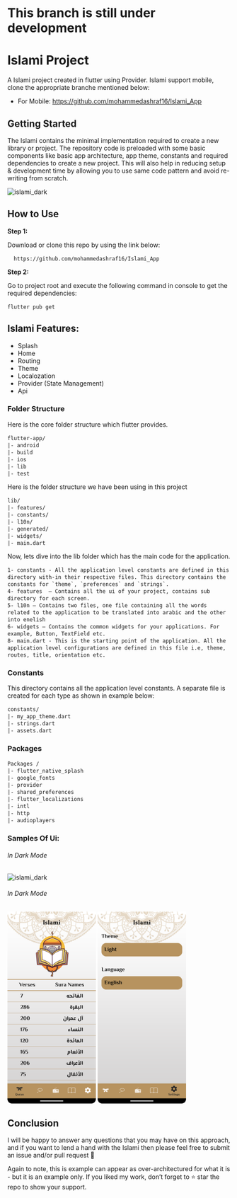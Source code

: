 # This branch is still under development


# Islami Project

A Islami project created in flutter using  Provider. Islami support mobile, clone the appropriate branche mentioned below:

* For Mobile: https://github.com/mohammedashraf16/Islami_App

## Getting Started

The Islami contains the minimal implementation required to create a new library or project. The repository code is preloaded with some basic components like basic app architecture, app theme, constants and required dependencies to create a new project. This will also help in reducing setup & development time by allowing you to use same code pattern and avoid re-writing from scratch.

![islami_dark](https://github.com/user-attachments/assets/ad478450-47bd-49fa-9533-e33f3ff648fb)

## How to Use 

**Step 1:**

Download or clone this repo by using the link below:

```
  https://github.com/mohammedashraf16/Islami_App
```

**Step 2:**

Go to project root and execute the following command in console to get the required dependencies: 

```
flutter pub get 
```



## Islami Features:

* Splash
* Home
* Routing
* Theme
* Localozation
* Provider (State Management)
* Api

### Folder Structure
Here is the core folder structure which flutter provides.

```
flutter-app/
|- android
|- build
|- ios
|- lib
|- test
```

Here is the folder structure we have been using in this project

```
lib/
|- features/
|- constants/
|- l10n/
|- generated/
|- widgets/
|- main.dart
```

Now, lets dive into the lib folder which has the main code for the application.

```
1- constants - All the application level constants are defined in this directory with-in their respective files. This directory contains the constants for `theme`, `preferences` and `strings`.
4- features  — Contains all the ui of your project, contains sub directory for each screen.
5- l10n — Contains two files, one file containing all the words related to the application to be translated into arabic and the other into enelish
6- widgets — Contains the common widgets for your applications. For example, Button, TextField etc.
8- main.dart - This is the starting point of the application. All the application level configurations are defined in this file i.e, theme, routes, title, orientation etc.
```

### Constants

This directory contains all the application level constants. A separate file is created for each type as shown in example below:

```
constants/
|- my_app_theme.dart
|- strings.dart
|- assets.dart
```
### Packages 
```
Packages /
|- flutter_native_splash
|- google_fonts
|- provider
|- shared_preferences
|- flutter_localizations
|- intl
|- http
|- audioplayers
```
### Samples Of Ui:
###### In Dark Mode

  ![islami_dark](https://github.com/user-attachments/assets/ad478450-47bd-49fa-9533-e33f3ff648fb)
  
 ###### In Dark Mode
  <div>
     <img src="https://github.com/mohammedashraf16/Islami_App/blob/main/samples_of_ui/home_screen_inLight.png" width = "200">
     <img src="https://github.com/mohammedashraf16/Islami_App/blob/main/samples_of_ui/settings_ui_inlight.png"width = "200">
     <div>

       
## Conclusion

I will be happy to answer any questions that you may have on this approach, and if you want to lend a hand with the Islami then please feel free to submit an issue and/or pull request 🙂

Again to note, this is example can appear as over-architectured for what it is - but it is an example only. If you liked my work, don’t forget to ⭐ star the repo to show your support.
